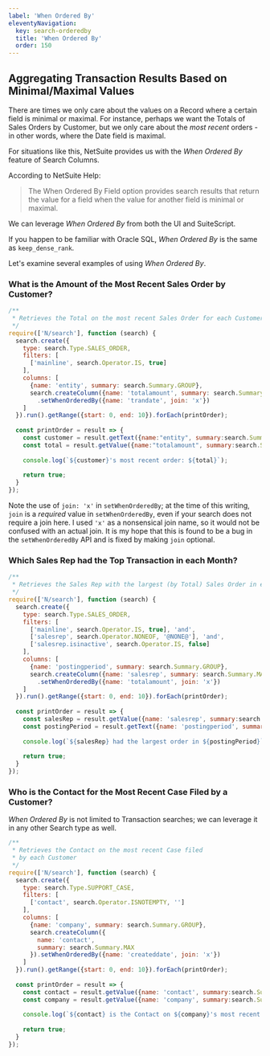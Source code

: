 ```yaml
---
label: 'When Ordered By'
eleventyNavigation:
  key: search-orderedby
  title: 'When Ordered By'
  order: 150
---
```


## Aggregating Transaction Results Based on Minimal/Maximal Values

There are times we only care about the values on a Record where a certain field is minimal or maximal. For instance, 
perhaps we want the Totals of Sales Orders by Customer, but we only care about the *most recent* orders - in other 
words, where the Date field is maximal.

For situations like this, NetSuite provides us with the *When Ordered By* feature of Search Columns.

According to NetSuite Help:

> The When Ordered By Field option provides search results that return the value for a field when the value for 
> another field is minimal or maximal.

We can leverage *When Ordered By* from both the UI and SuiteScript.

If you happen to be familiar with Oracle SQL, *When Ordered By* is the same as `keep_dense_rank`.

Let's examine several examples of using *When Ordered By*.

### What is the Amount of the Most Recent Sales Order by Customer?

```javascript
/**
 * Retrieves the Total on the most recent Sales Order for each Customer
 */
require(['N/search'], function (search) {
  search.create({
    type: search.Type.SALES_ORDER,
    filters: [
      ['mainline', search.Operator.IS, true]
    ],
    columns: [
      {name: 'entity', summary: search.Summary.GROUP},
      search.createColumn({name: 'totalamount', summary: search.Summary.MAX})
        .setWhenOrderedBy({name: 'trandate', join: 'x'})
    ]
  }).run().getRange({start: 0, end: 10}).forEach(printOrder);
  
  const printOrder = result => {
    const customer = result.getText({name:"entity", summary:search.Summary.GROUP});
    const total = result.getValue({name:"totalamount", summary:search.Summary.MAX});
    
    console.log(`${customer}'s most recent order: ${total}`);
      
    return true;
  }
});
```

Note the use of `join: 'x'` in `setWhenOrderedBy`; at the time of this writing, `join` is a *required* value in 
`setWhenOrderedBy`, even if your search does not require a join here. I used `'x'` as a nonsensical join name, so it 
would not be confused with an actual join. It is my hope that this is found to be a bug in the `setWhenOrderedBy` 
API and is fixed by making `join` optional.

### Which Sales Rep had the Top Transaction in each Month?

```javascript
/**
 * Retrieves the Sales Rep with the largest (by Total) Sales Order in each Period
 */
require(['N/search'], function (search) {
  search.create({
    type: search.Type.SALES_ORDER,
    filters: [
      ['mainline', search.Operator.IS, true], 'and',
      ['salesrep', search.Operator.NONEOF, '@NONE@'], 'and',
      ['salesrep.isinactive', search.Operator.IS, false]
    ],
    columns: [
      {name: 'postingperiod', summary: search.Summary.GROUP},
      search.createColumn({name: 'salesrep', summary: search.Summary.MAX})
        .setWhenOrderedBy({name: 'totalamount', join: 'x'})
    ]
  }).run().getRange({start: 0, end: 10}).forEach(printOrder);
  
  const printOrder = result => {
    const salesRep = result.getValue({name: 'salesrep', summary:search.Summary.MAX});
    const postingPeriod = result.getText({name: 'postingperiod', summary:search.Summary.GROUP});
    
    console.log(`${salesRep} had the largest order in ${postingPeriod}`);
    
    return true;
  }
});
```

### Who is the Contact for the Most Recent Case Filed by a Customer?

*When Ordered By* is not limited to Transaction searches; we can leverage it in any other Search type
as well.

```javascript
/**
 * Retrieves the Contact on the most recent Case filed
 * by each Customer
 */
require(['N/search'], function (search) {
  search.create({
    type: search.Type.SUPPORT_CASE,
    filters: [
      ['contact', search.Operator.ISNOTEMPTY, '']
    ],
    columns: [
      {name: 'company', summary: search.Summary.GROUP},
      search.createColumn({
        name: 'contact',
        summary: search.Summary.MAX
      }).setWhenOrderedBy({name: 'createddate', join: 'x'})
    ]
  }).run().getRange({start: 0, end: 10}).forEach(printOrder);
  
  const printOrder = result => {
    const contact = result.getValue({name: 'contact', summary:search.Summary.MAX});
    const company = result.getValue({name: 'company', summary:search.Summary.GROUP});
    
    console.log(`${contact} is the Contact on ${company}'s most recent Case.`);
    
    return true;
  }
});
```
